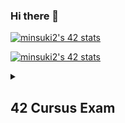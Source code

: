 ### Hi there 👋



[![minsuki2's 42 stats](https://badge.mediaplus.ma/darkblue/minsuki2?1337Badge=off&UM6P=off)](https://profile.intra.42.fr/users/minsuki2)


[![minsuki2's 42 stats](https://badge42.vercel.app/api/v2/clj407pl1006308lbzjvrgwu8/stats?cursusId=21&coalitionId=87)](https://github.com/JaeSeoKim/badge42)




<details>
<summary>
  <h2>42 Cursus Exam</h2>
</summary>
<div markdown="1">


## Exam Rank 05 &nbsp;&nbsp;&nbsp;&nbsp;&nbsp; [![minsuki2's 42 Exam Rank 05 Score](https://badge42.vercel.app/api/v2/clj407pl1006308lbzjvrgwu8/project/2952629)](https://github.com/JaeSeoKim/badge42)
## Exam Rank 04 &nbsp;&nbsp;&nbsp;&nbsp;&nbsp; [![minsuki2's 42 Exam Rank 04 Score](https://badge42.vercel.app/api/v2/clj407pl1006308lbzjvrgwu8/project/2823772)](https://github.com/JaeSeoKim/badge42)
## Exam Rank 03 &nbsp;&nbsp;&nbsp;&nbsp;&nbsp; [![minsuki2's 42 Exam Rank 03 Score](https://badge42.vercel.app/api/v2/clj407pl1006308lbzjvrgwu8/project/2811895)](https://github.com/JaeSeoKim/badge42)
## Exam Rank 02 &nbsp;&nbsp;&nbsp;&nbsp;&nbsp; [![minsuki2's 42 Exam Rank 02 Score](https://badge42.vercel.app/api/v2/clj407pl1006308lbzjvrgwu8/project/2632470)](https://github.com/JaeSeoKim/badge42)

</div>
</details>


<!-- This is a comment 


<details>
<summary><h3>Click to expand!</h3></summary>

This is the first level of hidden text.



</details>


<details>
<summary><h3>Click to expand!</h3></summary>

This is the first level of hidden text.

    <details>
    <summary><h4>Click to expand even more!</h4></summary>

    This is the second level of hidden text!

    </details>

</details>


-->
